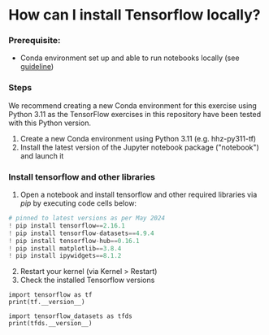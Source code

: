 # How can I install Tensorflow locally?

### Prerequisite:
- Conda environment set up and able to run notebooks locally (see [guideline](../run-jupyter-notebooks-locally))

### Steps

We recommend creating a new Conda environment for this exercise using Python 3.11 as the TensorFlow exercises in this repository have been tested with this Python version.

1. Create a new Conda environment using Python 3.11 (e.g. hhz-py311-tf)
2. Install the latest version of the Jupyter notebook package ("notebook") and launch it


### Install tensorflow and other libraries

1. Open a notebook and install tensorflow and other required libraries via *pip* by executing code cells below:
```python
# pinned to latest versions as per May 2024
! pip install tensorflow==2.16.1
! pip install tensorflow-datasets==4.9.4
! pip install tensorflow-hub==0.16.1
! pip install matplotlib==3.8.4
! pip install ipywidgets==8.1.2
```
2. Restart your kernel (via Kernel > Restart)
3. Check the installed Tensorflow versions
```
import tensorflow as tf
print(tf.__version__)

import tensorflow_datasets as tfds
print(tfds.__version__)
```

